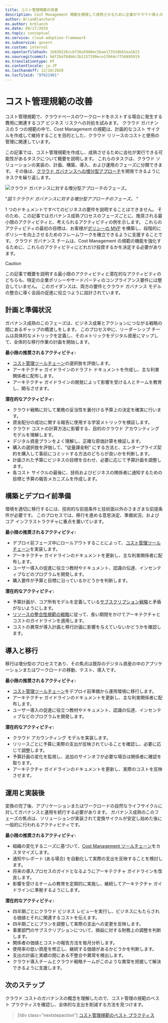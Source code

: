 ```yaml
---
title: コスト管理規範の改善
description: Cost Management 規範を開発して成熟させるために企業がクラウド導入の各フェーズで実行する可能性のあるタスクについて説明します。
author: BrianBlanchard
ms.author: brblanch
ms.date: 09/17/2019
ms.topic: conceptual
ms.service: cloud-adoption-framework
ms.subservice: govern
ms.custom: internal
ms.openlocfilehash: 1b030226ccbf36a5960ec5bae173534bb5aa1623
ms.sourcegitcommit: b6f2b4f8db6c3b1157299ece1f044cff56895919
ms.translationtype: HT
ms.contentlocale: ja-JP
ms.lasthandoff: 12/10/2020
ms.locfileid: "97021901"
---
```

# <a name="cost-management-discipline-improvement"></a>コスト管理規範の改善

コスト管理規範で、クラウドベースのワークロードをホストする場合に発生する費用に関連するコア ビジネス リスクへの対処を試みます。 クラウド ガバナンスの 5 つの規範の中で、Cost Management の規範は、計画的なコスト サイクルを作成して維持することを目的とした、クラウド リソースのコストと使用の管理に関連しています。

この記事では、コスト管理規範を作成し、成熟させるために会社が実行できる可能性があるタスクについて概要を説明します。 これらのタスクは、クラウド ソリューションの実装の、計画、構築、導入、および運用のフェーズに分類できます。 その後は、[クラウド ガバナンスへの増分型アプローチ](../guides/index.md#an-incremental-approach-to-cloud-governance)を開発できるようにタスクを繰り返します。

![クラウド ガバナンスに対する増分型アプローチのフェーズ。](../../_images/govern/adoption-phases.png)

"_図 1:クラウド ガバナンスに対する増分型アプローチのフェーズ。_ "

1 つのドキュメントですべてのビジネスの要件を説明することはできません。 そのため、この記事ではガバナンス成熟プロセスのフェーズごとに、推奨される最小限のアクティビティと、考えられるアクティビティの例を示します。 これらのアクティビティの最初の目標は、お客様が[ポリシーの MVP](../guides/index.md#an-incremental-approach-to-cloud-governance) を構築し、段階的にポリシーを向上させるためのフレームワークを確立できるように支援することです。 クラウド ガバナンス チームは、Cost Management の規範の機能を強化するために、これらのアクティビティにどれだけ投資するかを決定する必要があります。

> [!CAUTION]
> この記事で概要を説明する最小限のアクティビティと潜在的なアクティビティのどちらも、特定の企業ポリシーやサードパーティのコンプライアンス要件には整合していません。 このガイダンスは、両方の要件とクラウド ガバナンス モデルの整合に導く会話の促進に役立つように設計されています。

## <a name="planning-and-readiness"></a>計画と準備状況

ガバナンス成熟のこのフェーズは、ビジネス成果とアクションにつながる戦略の間にあるギャップの橋渡しをします。 このプロセス中に、リーダーシップ チームは具体的なメトリックを定義し、そのメトリックをデジタル資産にマップして、全体的な移行作業の計画を開始します。

**最小限の推奨されるアクティビティ:**

- [コスト管理ツールチェーン](./toolchain.md)の選択肢を評価します。
- アーキテクチャ ガイドラインのドラフト ドキュメントを作成し、主な利害関係者に配布します。
- アーキテクチャ ガイドラインの開発によって影響を受ける人とチームを教育し、関与させます。

**潜在的なアクティビティ:**

- クラウド戦略に対して業務の妥当性を裏付ける予算上の決定を確実に行います。
- 資金配分の成功に関する報告に使用する学習メトリックを検証します。
- クラウド コストの計算方法に影響する、目的のクラウド アカウンティング モデルを理解します。
- デジタル資産プランをよく理解し、正確な原価計算を検証します。
- 購入の選択肢を評価して、"従量課金制" にする方法と、エンタープライズ契約を購入して事前にコミットする方法のどちらが良いかを判断します。
- 計画された予算にビジネスの目標を合わせ、必要に応じて予算計画を調整します。
- 各コスト サイクルの最後に、技術およびビジネスの関係者に通知するための目標と予算の報告メカニズムを作成します。

## <a name="build-and-predeployment"></a>構築とデプロイ前準備

環境を適切に移行するには、技術的な前提条件と技術面以外のさまざまな前提条件が必要です。 このプロセスでは、移行を進める意思決定、準備状況、およびコア インフラストラクチャに重点を置いています。

**最小限の推奨されるアクティビティ:**

- デプロイ前フェーズ中にロールアウトすることによって、[コスト管理ツールチェーン](./toolchain.md)を実装します。
- アーキテクチャ ガイドラインのドキュメントを更新し、主な利害関係者に配布します。
- ユーザー導入の促進に役立つ教材やドキュメント、認識の伝達、インセンティブなどのプログラムを開発します。
- 購入要件が予算と目標に沿っているかどうかを判断します。

**潜在的なアクティビティ:**

- 予算計画が、コア所有モデルを定義している[サブスクリプション戦略](../../decision-guides/subscriptions/index.md)と矛盾がないようにします。
- [リソースの整合性規範の戦略](../../decision-guides/resource-consistency/index.md)に従って、長い期間をかけてアーキテクチャとコストのガイドラインを適用します。
- コストの異常が導入計画と移行計画に影響を与えていないかどうかを確認します。

## <a name="adopt-and-migrate"></a>導入と移行

移行は増分型のプロセスであり、その焦点は既存のデジタル資産の中のアプリケーションまたはワークロードの移動、テスト、導入です。

**最小限の推奨されるアクティビティ:**

- [コスト管理ツールチェーン](./toolchain.md)をデプロイ前準備から運用環境に移行します。
- アーキテクチャ ガイドラインのドキュメントを更新し、主な利害関係者に配布します。
- ユーザー導入の促進に役立つ教材やドキュメント、認識の伝達、インセンティブなどのプログラムを開発します。

**潜在的なアクティビティ:**

- クラウド アカウンティング モデルを実装します。
- リリースごとに予算に実際の支出が反映されていることを確認し、必要に応じて調整します。
- 予算計画の変化を監視し、追加のサインオフが必要な場合は関係者に確認を取ります。
- アーキテクチャ ガイドラインのドキュメントを更新し、実際のコストを反映させます。

## <a name="operate-and-post-implementation"></a>運用と実装後

変換の完了後、アプリケーションまたはワークロードの自然なライフサイクルに対してガバナンスと運用を続行する必要があります。 ガバナンス成熟のこのフェーズの焦点は、ソリューションが実装されて変換サイクルが安定し始めた後に一般的に行われるアクティビティです。

**最小限の推奨されるアクティビティ:**

- 組織の変化するニーズに基づいて、[Cost Management ツールチェーン](./toolchain.md)をカスタマイズします。
- 通知やレポート (ある場合) を自動化して実際の支出を反映することを検討します。
- 将来の導入プロセスのガイドとなるようにアーキテクチャ ガイドラインを改良します。
- 影響を受けるチームの教育を定期的に実施し、継続してアーキテクチャ ガイドラインに準拠するようにします。

**潜在的なアクティビティ:**

- 四半期ごとにクラウド ビジネス レビューを実行し、ビジネスにもたらされる価値とそれに関連するコストを伝えます。
- 四半期ごとにプランを調整して実際の支出への変更を反映します。
- 事業部門のサブスクリプションについて、損益に対する財務上の調整を判断します。
- 関係者の価値とコストの報告方法を毎月分析します。
- 使用率の低い資産を修正し、継続する価値があるかどうかを判断します。
- 支出の計画と実績の間にある不整合や異常を検出します。
- クラウド導入チームとクラウド戦略チームがこのような異常を把握して解決できるように支援します。

## <a name="next-steps"></a>次のステップ

クラウド コストのガバナンスの概念を理解したので、コスト管理の規範のベスト プラクティスを確認し、全体的な支出を削減する方法を見つけます。

> [!div class="nextstepaction"]
> [コスト管理規範のベスト プラクティス](./best-practices.md)
